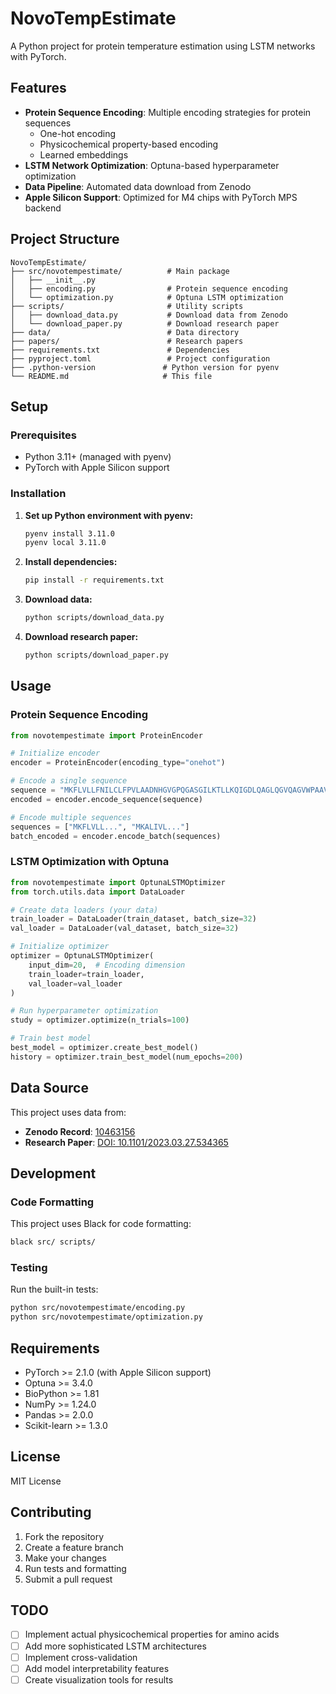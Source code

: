 # NovoTempEstimate

A Python project for protein temperature estimation using LSTM networks with PyTorch.

## Features

- **Protein Sequence Encoding**: Multiple encoding strategies for protein sequences
  - One-hot encoding
  - Physicochemical property-based encoding
  - Learned embeddings
- **LSTM Network Optimization**: Optuna-based hyperparameter optimization
- **Data Pipeline**: Automated data download from Zenodo
- **Apple Silicon Support**: Optimized for M4 chips with PyTorch MPS backend

## Project Structure

```
NovoTempEstimate/
├── src/novotempestimate/          # Main package
│   ├── __init__.py
│   ├── encoding.py                # Protein sequence encoding
│   └── optimization.py            # Optuna LSTM optimization
├── scripts/                       # Utility scripts
│   ├── download_data.py           # Download data from Zenodo
│   └── download_paper.py          # Download research paper
├── data/                          # Data directory
├── papers/                        # Research papers
├── requirements.txt               # Dependencies
├── pyproject.toml                 # Project configuration
├── .python-version               # Python version for pyenv
└── README.md                     # This file
```

## Setup

### Prerequisites

- Python 3.11+ (managed with pyenv)
- PyTorch with Apple Silicon support

### Installation

1. **Set up Python environment with pyenv:**
   ```bash
   pyenv install 3.11.0
   pyenv local 3.11.0
   ```

2. **Install dependencies:**
   ```bash
   pip install -r requirements.txt
   ```

3. **Download data:**
   ```bash
   python scripts/download_data.py
   ```

4. **Download research paper:**
   ```bash
   python scripts/download_paper.py
   ```

## Usage

### Protein Sequence Encoding

```python
from novotempestimate import ProteinEncoder

# Initialize encoder
encoder = ProteinEncoder(encoding_type="onehot")

# Encode a single sequence
sequence = "MKFLVLLFNILCLFPVLAADNHGVGPQGASGILKTLLKQIGDLQAGLQGVQAGVWPAAVRESVPSLL"
encoded = encoder.encode_sequence(sequence)

# Encode multiple sequences
sequences = ["MKFLVLL...", "MKALIVL..."]
batch_encoded = encoder.encode_batch(sequences)
```

### LSTM Optimization with Optuna

```python
from novotempestimate import OptunaLSTMOptimizer
from torch.utils.data import DataLoader

# Create data loaders (your data)
train_loader = DataLoader(train_dataset, batch_size=32)
val_loader = DataLoader(val_dataset, batch_size=32)

# Initialize optimizer
optimizer = OptunaLSTMOptimizer(
    input_dim=20,  # Encoding dimension
    train_loader=train_loader,
    val_loader=val_loader
)

# Run hyperparameter optimization
study = optimizer.optimize(n_trials=100)

# Train best model
best_model = optimizer.create_best_model()
history = optimizer.train_best_model(num_epochs=200)
```

## Data Source

This project uses data from:
- **Zenodo Record**: [10463156](https://zenodo.org/records/10463156)
- **Research Paper**: [DOI: 10.1101/2023.03.27.534365](https://doi.org/10.1101/2023.03.27.534365)

## Development

### Code Formatting

This project uses Black for code formatting:

```bash
black src/ scripts/
```

### Testing

Run the built-in tests:

```bash
python src/novotempestimate/encoding.py
python src/novotempestimate/optimization.py
```

## Requirements

- PyTorch >= 2.1.0 (with Apple Silicon support)
- Optuna >= 3.4.0
- BioPython >= 1.81
- NumPy >= 1.24.0
- Pandas >= 2.0.0
- Scikit-learn >= 1.3.0

## License

MIT License

## Contributing

1. Fork the repository
2. Create a feature branch
3. Make your changes
4. Run tests and formatting
5. Submit a pull request

## TODO

- [ ] Implement actual physicochemical properties for amino acids
- [ ] Add more sophisticated LSTM architectures
- [ ] Implement cross-validation
- [ ] Add model interpretability features
- [ ] Create visualization tools for results
